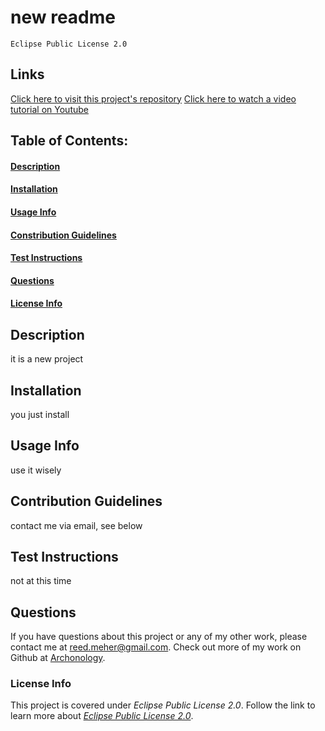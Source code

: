 # new readme
    Eclipse Public License 2.0
## Links
[Click here to visit this project's repository](https://github.com/archonology/Pro-Readme-Generator)
[Click here to watch a video tutorial on Youtube](https://github.com/archonology/https://youtu.be/zxMYSF9wNp0)    
## Table of Contents:
#### [Description](https://github.com/archonology/Pro-Readme-Generator/blob/main/README.md#description)
#### [Installation](https://github.com/archonology/Pro-Readme-Generator/blob/main/README.md#installation)
#### [Usage Info](https://github.com/archonology/Pro-Readme-Generator/blob/main/README.md#usage-info)
#### [Constribution Guidelines](https://github.com/archonology/Pro-Readme-Generator/blob/main/README.md#constribution-guidelines)
#### [Test Instructions](https://github.com/archonology/Pro-Readme-Generator/blob/main/README.md#test-instructions)
#### [Questions](https://github.com/archonology/Pro-Readme-Generator/blob/main/README.md#questions)
#### [License Info](https://github.com/archonology/Pro-Readme-Generator/blob/main/README.md#license-info)

## Description
it is a new project
    
## Installation
you just install

## Usage Info
use it wisely

## Contribution Guidelines
contact me via email, see below

## Test Instructions
not at this time

## Questions
If you have questions about this project or any of my other work, please contact me at reed.meher@gmail.com. Check out more of my work on Github at [Archonology](https://github.com/Archonology).
    
### License Info
This project is covered under *Eclipse Public License 2.0*. Follow the link to learn more about <a href="https://www.eclipse.org/legal/epl-2.0/" target="_blank">*Eclipse Public License 2.0*</a>.